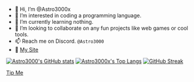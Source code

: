- 👋 Hi, I’m @Astro3000x
- 👀 I’m interested in coding a programming language.
- 🌱 I’m currently learning nothing.
- 💞️ I’m looking to collaborate on any fun projects like web games or cool tools.
- 📫 Reach me on Discord. ```@Astro3000```
- 🎉 [My Site](https://astro3000.dev)

[![Astro3000's GitHub stats](https://github-readme-stats.vercel.app/api?username=astro3000x&theme=radical)](https://github.com/anuraghazra/github-readme-stats)
[![Astro3000x's Top Langs](https://github-readme-stats.vercel.app/api/top-langs/?username=astro3000x&layout=compact)](https://github.com/anuraghazra/github-readme-stats)
[![GitHub Streak](https://streak-stats.demolab.com?user=Astro3000x&theme=dark)](https://git.io/streak-stats)
<!---
Astro3000x/Astro3000x is a ✨ special ✨ repository because its `README.md` (this file) appears on your GitHub profile.
You can click the Preview link to take a look at your changes.
--->
[Tip Me](https://zink.tips/Will314)
